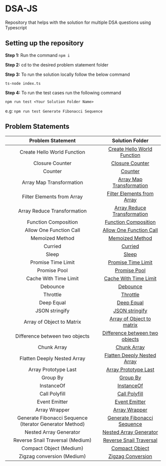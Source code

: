 # DSA-JS

Repository that helps with the solution for multiple DSA questions using Typescript

## Setting up the repository

**Step 1:** Run the command `npm i`

**Step 2:** cd to the desired problem statement folder

**Step 3:** To run the solution locally follow the below command

`ts-node index.ts`

**Step 4:** To run the test cases run the following command

`npm run test <Your Solution Folder Name>`

e.g: `npm run test Generate Fibonacci Sequence`

## Problem Statements

|                    Problem Statement                    |                              Solution Folder                               |
| :-----------------------------------------------------: | :------------------------------------------------------------------------: |
|               Create Hello World Function               |    [Create Hello World Function](./Create%20Hello%20World%20Function/)     |
|                     Closure Counter                     |                   [Closure Counter](./Closure-Counter/)                    |
|                         Counter                         |                           [Counter](./Counter/)                            |
|                Array Map Transformation                 |        [Array Map Transformation](./Array%20Map%20Transformation/)         |
|               Filter Elements from Array                |     [Filter Elements from Array](./Filter%20Elements%20from%20Array/)      |
|               Array Reduce Transformation               |     [Array Reduce Transformation](./Array%20Reduce%20Transformation/)      |
|                  Function Composition                   |             [Function Composition](./Function%20Composition/)              |
|                 Allow One Function Call                 |        [Allow One Function Call](./Allow%20One%20Function%20Call/)         |
|                     Memoized Method                     |                 [Memoized Method](./Memoized%20Function/)                  |
|                         Curried                         |                           [Curried](./Curried/)                            |
|                          Sleep                          |                             [Sleep](./Sleep/)                              |
|                   Promise Time Limit                    |              [Promise Time Limit](./Promise%20Time%20Limit/)               |
|                      Promise Pool                       |                     [Promise Pool](./Promise%20Pool/)                      |
|                  Cache With Time Limit                  |          [Cache With Time Limit](./Cache%20With%20Time%20Limit/)           |
|                        Debounce                         |                          [Debounce](./Debounce/)                           |
|                        Throttle                         |                          [Throttle](./Throttle/)                           |
|                       Deep Equal                        |                      [Deep Equal](./Deeply%20Equal/)                       |
|                     JSON stringify                      |                    [JSON stringify](./JSON%20Stringfy/)                    |
|                Array of Object to Matrix                |     [Array of Object to matrix](./Array%20Of%20Object%20to%20Matrix/)      |
|             Difference between two objects              | [Difference between two objects](./Differences%20Between%20Two%20Objects/) |
|                       Chunk Array                       |                      [Chunk Array](./Chunk%20Array/)                       |
|               Flatten Deeply Nested Array               |    [Flatten Deeply Nested Array](./Flatten%20Deeply%20Nested%20Array/)     |
|                  Array Prototype Last                   |            [Array Prototype Last](./Array%20Prototype%20Last/)             |
|                        Group By                         |                         [Group By](./Group%20By/)                          |
|                       InstanceOf                        |                        [InstanceOf](./InstanceOf/)                         |
|                      Call Polyfill                      |                    [Call Polyfill](./Call%20Polyfill/)                     |
|                      Event Emitter                      |                    [Event Emitter](./Event%20Emitter/)                     |
|                      Array Wrapper                      |                    [Array Wrapper](./Array%20Wrapper/)                     |
| Generate Fibonacci Sequence (Iterator Generator Method) |     [Generate Fibonacci Sequence](./Generate%20Fibonacci%20Sequence/)      |
|                 Nested Array Generator                  |          [Nested Array Generator](./Nested%20Array%20Generator/)           |
|            Reverse Snail Traversal (Medium)             |           [Reverse Snail Traversal](./Reverse-Snail-Traversal/)            |
|                 Compact Object (Medium)                 |                   [Compact Object](./Compact%20Object/)                    |
|               Zigzag conversion (Medium)                |                [Zigzag Conversion](./Zigzag%20Conversion/)                 |
